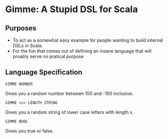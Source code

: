# Gimme: A Stupid DSL for Scala

## Purposes

* To act as a somewhat easy example for people wanting to build internal DSLs in Scala.
* For the fun that comes out of defining an insane language that will proably serve no pratical purpose

## Language Specification

`GIMME NUMBER`

Gives you a random number between 100 and -100 inclusive.

`GIMME <x> LENGTH STRING`

Gives you a random string of lower case letters with length x.

`GIMME BOOL`

Gives you true or false.
